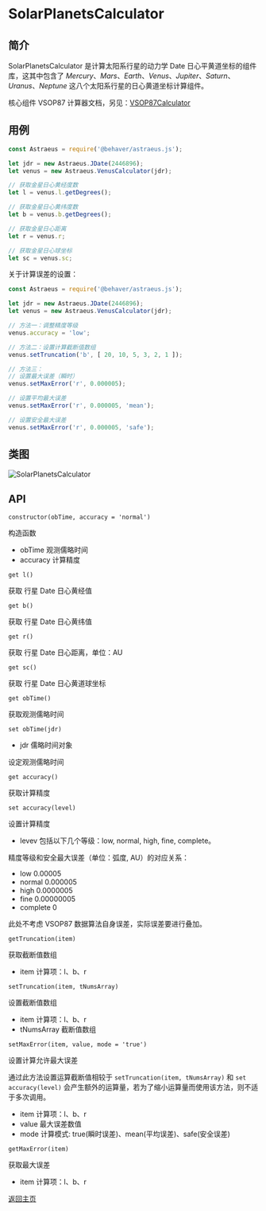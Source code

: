 # SolarPlanetsCalculator

## 简介

SolarPlanetsCalculator 是计算太阳系行星的动力学 Date 日心平黄道坐标的组件库，这其中包含了 *Mercury*、*Mars*、*Earth*、*Venus*、*Jupiter*、*Saturn*、*Uranus*、*Neptune* 这八个太阳系行星的日心黄道坐标计算组件。

核心组件 VSOP87 计算器文档，另见：[VSOP87Calculator](VSOP87Calculator.md)

## 用例

```js
const Astraeus = require('@behaver/astraeus.js');

let jdr = new Astraeus.JDate(2446896);
let venus = new Astraeus.VenusCalculator(jdr);

// 获取金星日心黄经度数
let l = venus.l.getDegrees();

// 获取金星日心黄纬度数
let b = venus.b.getDegrees();

// 获取金星日心距离
let r = venus.r;

// 获取金星日心球坐标
let sc = venus.sc;
```

关于计算误差的设置：

```js
const Astraeus = require('@behaver/astraeus.js');

let jdr = new Astraeus.JDate(2446896);
let venus = new Astraeus.VenusCalculator(jdr);

// 方法一：调整精度等级
venus.accuracy = 'low';

// 方法二：设置计算截断值数组
venus.setTruncation('b', [ 20, 10, 5, 3, 2, 1 ]);

// 方法三：
// 设置最大误差（瞬时）
venus.setMaxError('r', 0.000005);

// 设置平均最大误差
venus.setMaxError('r', 0.000005, 'mean');

// 设置安全最大误差
venus.setMaxError('r', 0.000005, 'safe');
```

## 类图

![SolarPlanetsCalculator](./doc/img/SolarPlanetsCalculator.png "SolarPlanetsCalculator 组件库类图")

## API

`constructor(obTime, accuracy = 'normal')`

构造函数

* obTime 观测儒略时间
* accuracy 计算精度

`get l()`

获取 行星 Date 日心黄经值

`get b()`

获取 行星 Date 日心黄纬值

`get r()`

获取 行星 Date 日心距离，单位：AU

`get sc()`

获取 行星 Date 日心黄道球坐标

`get obTime()`

获取观测儒略时间

`set obTime(jdr)`

* jdr 儒略时间对象

设定观测儒略时间

`get accuracy()`

获取计算精度

`set accuracy(level)`

设置计算精度

* levev 包括以下几个等级：low, normal, high, fine, complete。

精度等级和安全最大误差（单位：弧度, AU）的对应关系：

* low      0.00005 
* normal   0.000005
* high     0.0000005
* fine     0.00000005
* complete 0

此处不考虑 VSOP87 数据算法自身误差，实际误差要进行叠加。

`getTruncation(item)`

获取截断值数组

* item 计算项：l、b、r

`setTruncation(item, tNumsArray)`

设置截断值数组

* item 计算项：l、b、r
* tNumsArray 截断值数组

`setMaxError(item, value, mode = 'true')`

设置计算允许最大误差

通过此方法设置运算截断值相较于 `setTruncation(item, tNumsArray)` 和 `set accuracy(level)` 会产生额外的运算量，若为了缩小运算量而使用该方法，则不适于多次调用。

* item 计算项：l、b、r
* value 最大误差数值
* mode 计算模式: true(瞬时误差)、mean(平均误差)、safe(安全误差)

`getMaxError(item)`

获取最大误差

* item 计算项：l、b、r

[返回主页](../../../readme.md)
